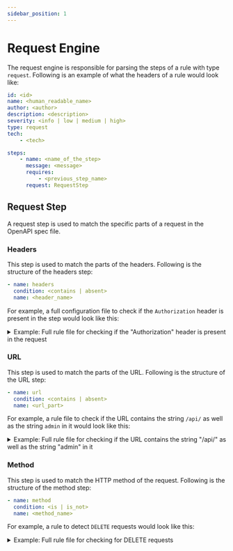 ```yaml
---
sidebar_position: 1
---
```


# Request Engine

The request engine is responsible for parsing the steps of a rule with type `request`. Following is an example of what the headers of a rule would look like:

```yaml
id: <id>
name: <human_readable_name>
author: <author>
description: <description>
severity: <info | low | medium | high>
type: request
tech:
    - <tech>

steps:
    - name: <name_of_the_step>
      message: <message>
      requires:
          - <previous_step_name>
      request: RequestStep
```

## Request Step

A request step is used to match the specific parts of a request in the OpenAPI spec file.

### Headers

This step is used to match the parts of the headers. Following is the structure of the headers step:

```yaml
- name: headers
  condition: <contains | absent>
  name: <header_name>
```

For example, a full configuration file to check if the `Authorization` header is present in the step would look like this:

<details>
<summary>Example: Full rule file for checking if the "Authorization" header is present in the request</summary>

```yaml
id: missing_authorization_header
name: Missing Authorization Header
author: shriyanss
description: Check if the "Authorization" header is present in the request
tech: next
severity: medium
type: request

steps:
    - name: check_auth_header
      message: Authorization header is not present
      request:
          type: headers
          condition: absent
          name: Authorization
```

</details>

### URL

This step is used to match the parts of the URL. Following is the structure of the URL step:

```yaml
- name: url
  condition: <contains | absent>
  name: <url_part>
```

For example, a rule file to check if the URL contains the string `/api/` as well as the string `admin` in it would look like this:

<details>
<summary>Example: Full rule file for checking if the URL contains the string "/api/" as well as the string "admin" in it</summary>

```yaml
id: admin_api
name: Detect Admin API endpoints
author: shriyanss
description: Detect endpoints that have both "admin" and "api" in the path
severity: info
type: request
tech: next

steps:
    - name: check_api
      message: API endpoint detected
      request:
          type: url
          condition: contains
          name: "/api/"
    - name: check_admin
      message: Admin API endpoint detected
      request:
          type: url
          condition: contains
          name: "admin"
```

</details>

### Method

This step is used to match the HTTP method of the request. Following is the structure of the method step:

```yaml
- name: method
  condition: <is | is_not>
  name: <method_name>
```

For example, a rule to detect `DELETE` requests would look like this:

<details>
<summary>Example: Full rule file for checking for DELETE requests</summary>

```yaml
id: delete_request_detected
name: Detect DELETE requests
author: shriyanss
description: Detects if a request uses the DELETE method.
severity: info
type: request
tech: all

steps:
    - name: check_delete_method
      message: DELETE method detected
      request:
          type: method
          condition: is
          name: delete
```

</details>
